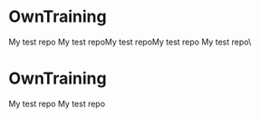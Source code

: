 # OwnTraining
My test repo 
My test repoMy test repoMy test repo
My test repo\
 # OwnTraining
My test repo 
My test repo
